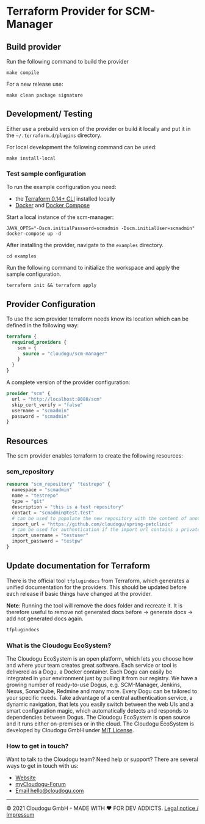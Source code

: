 # Terraform Provider for SCM-Manager

## Build provider

Run the following command to build the provider

```shell
make compile
```

For a new release use:

```shell
make clean package signature
```

## Development/ Testing

Either use a prebuild version of the provider or build it locally and put it in the `~/.terraform.d/plugins` directory.

For local development the following command can be used:

```shell
make install-local
```

### Test sample configuration

To run the example configuration you need:

- the [Terraform 0.14+ CLI](https://learn.hashicorp.com/tutorials/terraform/install-cli) installed locally
- [Docker](https://www.docker.com/products/docker-desktop) and [Docker Compose](https://docs.docker.com/compose/install/)

Start a local instance of the scm-manager:

```shell
JAVA_OPTS="-Dscm.initialPassword=scmadmin -Dscm.initialUser=scmadmin" docker-compose up -d
```

After installing the provider, navigate to the `examples` directory.

```shell
cd examples
```

Run the following command to initialize the workspace and apply the sample configuration.

```shell
terraform init && terraform apply
```

## Provider Configuration

To use the scm provider terraform needs know its location which can be defined in the following way:

```tf
terraform {
  required_providers {
    scm = {
      source = "cloudogu/scm-manager"
    }
  }
}
```

A complete version of the provider configuration:

```tf
provider "scm" {
  url = "http://localhost:8080/scm"
  skip_cert_verify = "false"
  username = "scmadmin"
  password = "scmadmin"
}
```

## Resources
The scm provider enables terraform to create the following resources:
### scm_repository
```tf
resource "scm_repository" "testrepo" {
  namespace = "scmadmin"
  name = "testrepo"
  type = "git"
  description = "this is a test repository"
  contact = "scmadmin@test.test"
  # can be used to populate the new repository with the content of another repository
  import_url = "https://github.com/cloudogu/spring-petclinic"
  # can be used for authentication if the import url contains a private repository
  import_username = "testuser"
  import_password = "testpw"
}
```

## Update documentation for Terraform

There is the official tool `tfplugindocs` from Terraform, which generates a unified documentation for the providers.
This should be updated before each release if basic things have changed at the provider.

**Note**: Running the tool will remove the docs folder and recreate it. It is therefore useful to remove not generated docs before -> generate docs -> add not generated docs again.

```bash
tfplugindocs
```

### What is the Cloudogu EcoSystem?

The Cloudogu EcoSystem is an open platform, which lets you choose how and where your team creates great software. Each service or tool is delivered as a Dogu, a Docker container. Each Dogu can easily be integrated in your environment just by pulling it from our registry. We have a growing number of ready-to-use Dogus, e.g. SCM-Manager, Jenkins, Nexus, SonarQube, Redmine and many more. Every Dogu can be tailored to your specific needs. Take advantage of a central authentication service, a dynamic navigation, that lets you easily switch between the web UIs and a smart configuration magic, which automatically detects and responds to dependencies between Dogus. The Cloudogu EcoSystem is open source and it runs either on-premises or in the cloud. The Cloudogu EcoSystem is developed by Cloudogu GmbH under [MIT License](https://cloudogu.com/license.html).

### How to get in touch?
Want to talk to the Cloudogu team? Need help or support? There are several ways to get in touch with us:

* [Website](https://cloudogu.com)
* [myCloudogu-Forum](https://forum.cloudogu.com/topic/34?ctx=1)
* [Email hello@cloudogu.com](mailto:hello@cloudogu.com)

---
&copy; 2021 Cloudogu GmbH - MADE WITH :heart:&nbsp;FOR DEV ADDICTS. [Legal notice / Impressum](https://cloudogu.com/imprint.html)